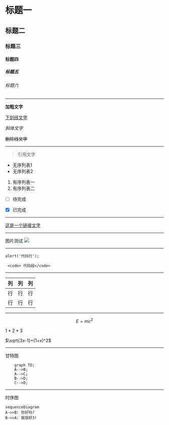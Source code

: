 <!-- TITLE: Home11 -->
<!-- SUBTITLE: A quick summary of Home -->
  
# 标题一

## 标题二


### 标题三

#### 标题四

##### 标题五

###### 标题六

---


 **加粗文字** 

<u>下划线文字</u>

 *斜体文字* 

 ~~删除线文字~~ 

---

> 引用文字


- 无序列表1
- 无序列表2

1. 有序列表一
2. 有序列表二

- [ ]  待完成
- [x]  已完成


---

[这是一个链接文字](http://www.baidu.com)

---

图片测试
![](https://www.baidu.com/img/dong_41c10f9ee0a17d664b76404d3b276d09.gif)

---

`alert('代码行');`
```
 <code> 代码段</code>
```


---


列| 列 | 列 
---| --- | --- 
行| 行 | 行 
行| 行 | 行 

---
```math
E = mc^2
```

$1 *2* 3$

$\sqrt{3x-1}+(1+x)^2$


---
甘特图
```mermaid
    graph TD;
    A-->B;
    A-->C;
    B-->D;
    C-->D;
```


---
时序图
```
sequenceDiagram
A->>B: 你好吗?
B->>A: 我很好3!
```

